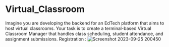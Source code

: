 # Virtual_Classroom
Imagine you are developing the backend for an EdTech platform that aims to host virtual classrooms. Your task is to create a terminal-based Virtual Classroom Manager that handles class scheduling, student attendance, and assignment submissions.
Registration :
![Screenshot 2023-09-25 200450](https://github.com/sahanprakash00/Virtual_Classroom/assets/130571287/4aa1c740-29d5-4f48-897a-c81e1dca708b)


